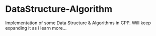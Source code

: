 # DataStructure-Algorithm
Implementation of some Data Structure & Algorithms in CPP.
Will keep expanding it as i learn more...
